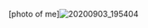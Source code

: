 [photo of me]![20200903_195404](https://user-images.githubusercontent.com/47374493/122114845-c58b8680-cdf1-11eb-9fc2-803b43f63a06.jpg)
